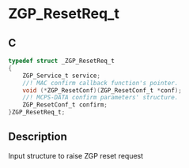 # ZGP_ResetReq_t

## C

```c
typedef struct _ZGP_ResetReq_t
{
    ZGP_Service_t service;
    //! MAC confirm callback function's pointer.
    void (*ZGP_ResetConf)(ZGP_ResetConf_t *conf);
    //! MCPS-DATA confirm parameters' structure.
    ZGP_ResetConf_t confirm;
}ZGP_ResetReq_t;

```
## Description

 Input structure to raise ZGP reset request


